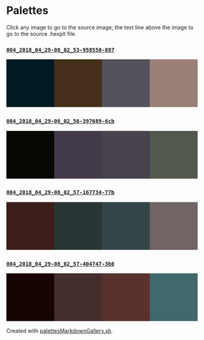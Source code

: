 # Palettes

Click any image to go to the source image; the text line above the image to go to the source .hexplt file.

### [`004_2018_04_29-08_02_53-958550-887`](004_2018_04_29-08_02_53-958550-887.hexplt)

[ ![004_2018_04_29-08_02_53-958550-887.png](004_2018_04_29-08_02_53-958550-887.png) ](004_2018_04_29-08_02_53-958550-887.png)

### [`004_2018_04_29-08_02_56-397689-6cb`](004_2018_04_29-08_02_56-397689-6cb.hexplt)

[ ![004_2018_04_29-08_02_56-397689-6cb.png](004_2018_04_29-08_02_56-397689-6cb.png) ](004_2018_04_29-08_02_56-397689-6cb.png)

### [`004_2018_04_29-08_02_57-167734-77b`](004_2018_04_29-08_02_57-167734-77b.hexplt)

[ ![004_2018_04_29-08_02_57-167734-77b.png](004_2018_04_29-08_02_57-167734-77b.png) ](004_2018_04_29-08_02_57-167734-77b.png)

### [`004_2018_04_29-08_02_57-404747-3b8`](004_2018_04_29-08_02_57-404747-3b8.hexplt)

[ ![004_2018_04_29-08_02_57-404747-3b8.png](004_2018_04_29-08_02_57-404747-3b8.png) ](004_2018_04_29-08_02_57-404747-3b8.png)

Created with [palettesMarkdownGallery.sh](https://github.com/earthbound19/_ebDev/blob/master/scripts/imgAndVideo/palettesMarkdownGallery.sh).